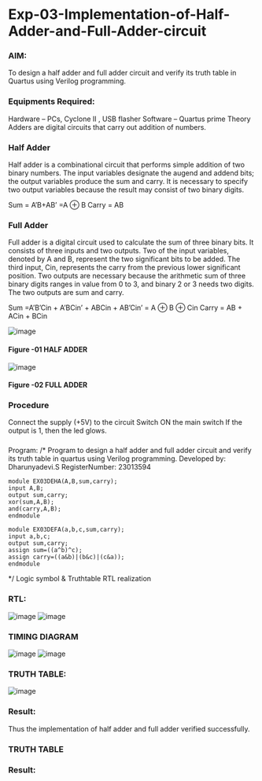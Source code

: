 # Exp-03-Implementation-of-Half-Adder-and-Full-Adder-circuit
### AIM:
To design a half adder and full adder circuit and verify its truth table in Quartus using Verilog programming.

### Equipments Required:
Hardware – PCs, Cyclone II , USB flasher
Software – Quartus prime
Theory
Adders are digital circuits that carry out addition of numbers.

### Half Adder
Half adder is a combinational circuit that performs simple addition of two binary numbers. The input variables designate the augend and addend bits; the output variables produce the sum and carry. It is necessary to specify two output variables because the result may consist of two binary digits.

Sum = A’B+AB’ =A ⊕ B Carry = AB

### Full Adder
Full adder is a digital circuit used to calculate the sum of three binary bits. It consists of three inputs and two outputs. Two of the input variables, denoted by A and B, represent the two significant bits to be added. The third input, Cin, represents the carry from the previous lower significant position. Two outputs are necessary because the arithmetic sum of three binary digits ranges in value from 0 to 3, and binary 2 or 3 needs two digits. The two outputs are sum and carry.

Sum =A’B’Cin + A’BCin’ + ABCin + AB’Cin’ = A ⊕ B ⊕ Cin Carry = AB + ACin + BCin

 ![image](https://user-images.githubusercontent.com/36288975/163552156-a13e5a56-c638-4110-97d9-8896907c8d25.png)

#### Figure -01 HALF ADDER 


![image](https://user-images.githubusercontent.com/36288975/163552057-b3547877-6d07-45b4-b7e0-bcfebfad9e1d.png)

#### Figure -02 FULL ADDER 

### Procedure

Connect the supply (+5V) to the circuit
Switch ON the main switch
If the output is 1, then the led glows.
### 
Program:
/*
Program to design a half adder and full adder circuit and verify its truth table in quartus using Verilog programming.
Developed by: Dharunyadevi.S
RegisterNumber: 23013594
```
module EX03DEHA(A,B,sum,carry);
input A,B;
output sum,carry;
xor(sum,A,B);
and(carry,A,B);
endmodule

module EX03DEFA(a,b,c,sum,carry);
input a,b,c;
output sum,carry;
assign sum=((a^b)^c);
assign carry=((a&b)|(b&c)|(c&a));
endmodule
```
*/
Logic symbol & Truthtable
RTL realization
### RTL:
![image](https://github.com/DHARUNYADEVI/Exp-02-Implementation-of-Half-Adder-and-Full-Adder-circuit/assets/147473847/44c661eb-0934-40ca-9962-b185ff55b082)
![image](https://github.com/DHARUNYADEVI/Exp-02-Implementation-of-Half-Adder-and-Full-Adder-circuit/assets/147473847/b77f5364-54d9-4695-9370-394c760f97c5)
### TIMING DIAGRAM
![image](https://github.com/DHARUNYADEVI/Exp-02-Implementation-of-Half-Adder-and-Full-Adder-circuit/assets/147473847/3a5b08f2-9788-484c-8974-0cec5fb6c992)
![image](https://github.com/DHARUNYADEVI/Exp-02-Implementation-of-Half-Adder-and-Full-Adder-circuit/assets/147473847/f62f9a39-4dac-4863-8bae-bf4c40c6b147)
### TRUTH TABLE:
![image](https://github.com/DHARUNYADEVI/Exp-02-Implementation-of-Half-Adder-and-Full-Adder-circuit/assets/147473847/2ee5927e-fbbc-4303-8894-16c708044b2c)
### Result:
Thus the implementation of half adder and full adder verified successfully.
### TRUTH TABLE 

### Result:

